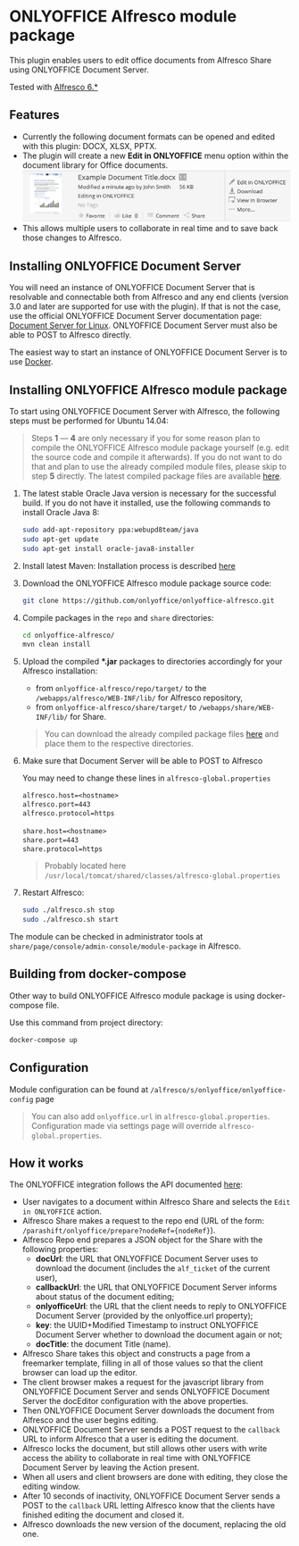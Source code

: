# ONLYOFFICE Alfresco module package

This plugin enables users to edit office documents from Alfresco Share using ONLYOFFICE Document Server.

Tested with [Alfresco 6.\*](https://github.com/keensoft/alfresco-docker-template/tree/master/templates/201806-GA)


## Features
* Currently the following document formats can be opened and edited with this plugin: DOCX, XLSX, PPTX.
* The plugin will create a new **Edit in ONLYOFFICE** menu option within the document library for Office documents.
![editinonlyoffice](edit_in_onlyoffice.png)
* This allows multiple users to collaborate in real time and to save back those changes to Alfresco.


## Installing ONLYOFFICE Document Server

You will need an instance of ONLYOFFICE Document Server that is resolvable and connectable both from Alfresco and any end clients (version 3.0 and later are supported for use with the plugin). If that is not the case, use the official ONLYOFFICE Document Server documentation page: [Document Server for Linux](http://helpcenter.onlyoffice.com/server/linux/document/linux-installation.aspx). ONLYOFFICE Document Server must also be able to POST to Alfresco directly.

The easiest way to start an instance of ONLYOFFICE Document Server is to use [Docker](https://github.com/onlyoffice/Docker-DocumentServer).


## Installing ONLYOFFICE Alfresco module package

To start using ONLYOFFICE Document Server with Alfresco, the following steps must be performed for Ubuntu 14.04:

> Steps **1** &mdash; **4** are only necessary if you for some reason plan to compile the ONLYOFFICE Alfresco module package yourself (e.g. edit the source code and compile it afterwards). If you do not want to do that and plan to use the already compiled module files, please skip to step **5** directly. The latest compiled package files are available [here](https://github.com/onlyoffice/onlyoffice-alfresco/releases).

1. The latest stable Oracle Java version is necessary for the successful build. If you do not have it installed, use the following commands to install Oracle Java 8:
    ```bash
    sudo add-apt-repository ppa:webupd8team/java
    sudo apt-get update
    sudo apt-get install oracle-java8-installer
    ```

2. Install latest Maven:
Installation process is described [here](https://maven.apache.org/install.html)

3. Download the ONLYOFFICE Alfresco module package source code:
    ```bash
    git clone https://github.com/onlyoffice/onlyoffice-alfresco.git
    ```

4. Compile packages in the `repo` and `share` directories:
    ```bash
    cd onlyoffice-alfresco/
    mvn clean install
    ```

5. Upload the compiled **\*.jar** packages to directories accordingly for your Alfresco installation:
    * from `onlyoffice-alfresco/repo/target/` to the `/webapps/alfresco/WEB-INF/lib/` for Alfresco repository,
    * from `onlyoffice-alfresco/share/target/` to `/webapps/share/WEB-INF/lib/` for Share.
    > You can download the already compiled package files [here](https://github.com/onlyoffice/onlyoffice-alfresco/releases) and place them to the respective directories.

6. Make sure that Document Server will be able to POST to Alfresco

    You may need to change these lines in `alfresco-global.properties`

    ```
    alfresco.host=<hostname>
    alfresco.port=443
    alfresco.protocol=https

    share.host=<hostname>
    share.port=443
    share.protocol=https
    ```

    > Probably located here `/usr/local/tomcat/shared/classes/alfresco-global.properties`

7. Restart Alfresco:
    ```bash
    sudo ./alfresco.sh stop
    sudo ./alfresco.sh start
    ```

The module can be checked in administrator tools at `share/page/console/admin-console/module-package` in Alfresco.


## Building from docker-compose

Other way to build ONLYOFFICE Alfresco module package is using docker-compose file.

Use this command from project directory:

```bash
docker-compose up
```

## Configuration

Module configuration can be found at `/alfresco/s/onlyoffice/onlyoffice-config` page

> You can also add `onlyoffice.url` in `alfresco-global.properties`. Configuration made via settings page will override `alfresco-global.properties`.

## How it works

The ONLYOFFICE integration follows the API documented [here](https://api.onlyoffice.com/editors/basic):

* User navigates to a document within Alfresco Share and selects the `Edit in ONLYOFFICE` action.
* Alfresco Share makes a request to the repo end (URL of the form: `/parashift/onlyoffice/prepare?nodeRef={nodeRef}`).
* Alfresco Repo end prepares a JSON object for the Share with the following properties:
  * **docUrl**: the URL that ONLYOFFICE Document Server uses to download the document (includes the `alf_ticket` of the current user),
  * **callbackUrl**: the URL that ONLYOFFICE Document Server informs about status of the document editing;
  * **onlyofficeUrl**: the URL that the client needs to reply to ONLYOFFICE Document Server (provided by the onlyoffice.url property);
  * **key**: the UUID+Modified Timestamp to instruct ONLYOFFICE Document Server whether to download the document again or not;
  * **docTitle**: the document Title (name).
* Alfresco Share takes this object and constructs a page from a freemarker template, filling in all of those values so that the client browser can load up the editor.
* The client browser makes a request for the javascript library from ONLYOFFICE Document Server and sends ONLYOFFICE Document Server the docEditor configuration with the above properties.
* Then ONLYOFFICE Document Server downloads the document from Alfresco and the user begins editing.
* ONLYOFFICE Document Server sends a POST request to the `callback` URL to inform Alfresco that a user is editing the document.
* Alfresco locks the document, but still allows other users with write access the ability to collaborate in real time with ONLYOFFICE Document Server by leaving the Action present.
* When all users and client browsers are done with editing, they close the editing window.
* After 10 seconds of inactivity, ONLYOFFICE Document Server sends a POST to the `callback` URL letting Alfresco know that the clients have finished editing the document and closed it.
* Alfresco downloads the new version of the document, replacing the old one.
